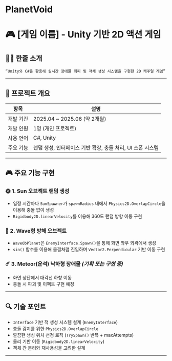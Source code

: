 # PlanetVoid

# 🎮 [게임 이름] - Unity 기반 2D 액션 게임

## 🧑‍💻 한줄 소개
`“Unity와 C#을 활용해 실시간 장애물 회피 및 객체 생성 시스템을 구현한 2D 캐주얼 게임”`

---

## 📌 프로젝트 개요

| 항목 | 설명 |
|------|------|
| 개발 기간 | 2025.04 ~ 2025.06 (약 2개월) |
| 개발 인원 | 1명 (개인 프로젝트) |
| 사용 언어 | C#, Unity |
| 주요 기능 | 랜덤 생성, 인터페이스 기반 확장, 충돌 처리, UI 스폰 시스템 |

---

## 🎮 주요 기능 구현

### 🌞 1. Sun 오브젝트 랜덤 생성
- 일정 시간마다 `SunSpawner`가 `spawnRadius` 내에서 `Physics2D.OverlapCircle`을 이용해 충돌 없이 생성
- `Rigidbody2D.linearVelocity`를 이용해 360도 랜덤 방향 이동 구현

### 🌊 2. Wave형 방해 오브젝트
- `WaveObPlanet`은 `EnemyInterface.Spawn()`을 통해 화면 좌우 외곽에서 생성
- `sin()` 함수를 이용해 물결처럼 진입하며 `Vector2.Perpendicular` 기반 이동 구현

### ☄️ 3. Meteor(운석) 낙하형 장애물 *(기획 또는 구현 중)*
- 화면 상단에서 대각선 하향 이동
- 충돌 시 파괴 및 이펙트 구현 예정

---

## 🔍 기술 포인트

- `Interface` 기반 적 생성 시스템 설계 (`EnemyInterface`)
- 충돌 감지를 위한 `Physics2D.OverlapCircle`
- 깔끔한 생성 위치 선정 로직 (`TrySpawn()` 반복 + maxAttempts)
- 물리 기반 이동 (`Rigidbody2D.linearVelocity`)
- 객체 간 분리와 재사용성을 고려한 설계

---
